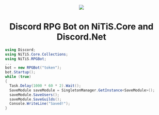 <p align="center">
  <img src="https://github.com/NickName73/NickName73/blob/main/Micros/nitis-rpg-logo.png?raw=true">
  <h1 align="center">
    Discord RPG Bot on NiTiS.Core and Discord.Net
  </h1>
</p>

```cs
using Discord;
using NiTiS.Core.Collections;
using NiTiS.RPGBot;
...
bot = new RPGBot("token");
bot.Startup();
while (true)
{
  Task.Delay(1000 * 60 * 2).Wait();
  SaveModule saveModule = SingletonManager.GetInstance<SaveModule>();
  saveModule.SaveUsers();
  saveModule.SaveGuilds();
  Console.WriteLine("Saved!");
}
```
